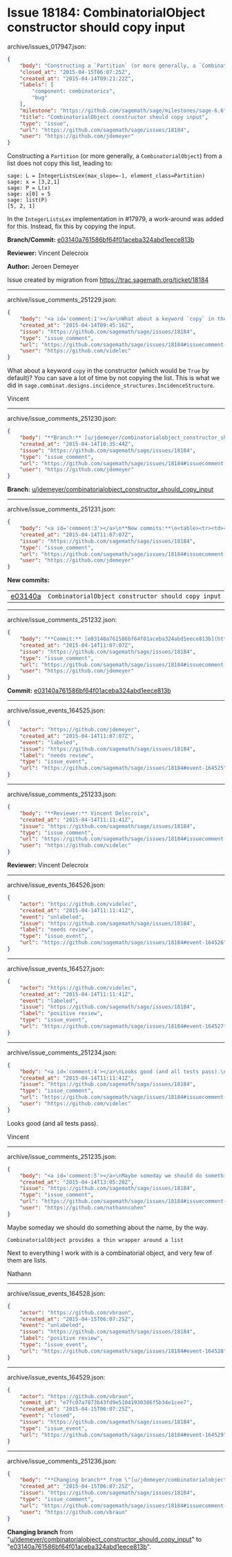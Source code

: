 # Issue 18184: CombinatorialObject constructor should copy input

archive/issues_017947.json:
```json
{
    "body": "Constructing a `Partition` (or more generally, a `CombinatorialObject`) from a list does not copy this list, leading to:\n\n```\nsage: L = IntegerListsLex(max_slope=-1, element_class=Partition)\nsage: x = [3,2,1]\nsage: P = L(x)\nsage: x[0] = 5\nsage: list(P)\n[5, 2, 1]\n```\n\nIn the `IntegerListsLex` implementation in #17979, a work-around was added for this. Instead, fix this by copying the input.\n\n**Branch/Commit:** [e03140a761586bf64f01aceba324abd1eece813b](https://github.com/sagemath/sagetrac-mirror/commit/e03140a761586bf64f01aceba324abd1eece813b)\n\n**Reviewer:** Vincent Delecroix\n\n**Author:** Jeroen Demeyer\n\nIssue created by migration from https://trac.sagemath.org/ticket/18184\n\n",
    "closed_at": "2015-04-15T06:07:25Z",
    "created_at": "2015-04-14T09:21:22Z",
    "labels": [
        "component: combinatorics",
        "bug"
    ],
    "milestone": "https://github.com/sagemath/sage/milestones/sage-6.6",
    "title": "CombinatorialObject constructor should copy input",
    "type": "issue",
    "url": "https://github.com/sagemath/sage/issues/18184",
    "user": "https://github.com/jdemeyer"
}
```
Constructing a `Partition` (or more generally, a `CombinatorialObject`) from a list does not copy this list, leading to:

```
sage: L = IntegerListsLex(max_slope=-1, element_class=Partition)
sage: x = [3,2,1]
sage: P = L(x)
sage: x[0] = 5
sage: list(P)
[5, 2, 1]
```

In the `IntegerListsLex` implementation in #17979, a work-around was added for this. Instead, fix this by copying the input.

**Branch/Commit:** [e03140a761586bf64f01aceba324abd1eece813b](https://github.com/sagemath/sagetrac-mirror/commit/e03140a761586bf64f01aceba324abd1eece813b)

**Reviewer:** Vincent Delecroix

**Author:** Jeroen Demeyer

Issue created by migration from https://trac.sagemath.org/ticket/18184





---

archive/issue_comments_251229.json:
```json
{
    "body": "<a id='comment:1'></a>\nWhat about a keyword `copy` in the constructor (which would be `True` by default)? You can save a lot of time by not copying the list. This is what we did in `sage.combinat.designs.incidence_structures.IncidenceStructure`.\n\nVincent",
    "created_at": "2015-04-14T09:45:16Z",
    "issue": "https://github.com/sagemath/sage/issues/18184",
    "type": "issue_comment",
    "url": "https://github.com/sagemath/sage/issues/18184#issuecomment-251229",
    "user": "https://github.com/videlec"
}
```

<a id='comment:1'></a>
What about a keyword `copy` in the constructor (which would be `True` by default)? You can save a lot of time by not copying the list. This is what we did in `sage.combinat.designs.incidence_structures.IncidenceStructure`.

Vincent



---

archive/issue_comments_251230.json:
```json
{
    "body": "**Branch:** [u/jdemeyer/combinatorialobject_constructor_should_copy_input](https://github.com/sagemath/sagetrac-mirror/tree/u/jdemeyer/combinatorialobject_constructor_should_copy_input)",
    "created_at": "2015-04-14T10:35:44Z",
    "issue": "https://github.com/sagemath/sage/issues/18184",
    "type": "issue_comment",
    "url": "https://github.com/sagemath/sage/issues/18184#issuecomment-251230",
    "user": "https://github.com/jdemeyer"
}
```

**Branch:** [u/jdemeyer/combinatorialobject_constructor_should_copy_input](https://github.com/sagemath/sagetrac-mirror/tree/u/jdemeyer/combinatorialobject_constructor_should_copy_input)



---

archive/issue_comments_251231.json:
```json
{
    "body": "<a id='comment:3'></a>\n**New commits:**\n<table><tr><td><a href=\"https://github.com/sagemath/sagetrac-mirror/commit/e03140a761586bf64f01aceba324abd1eece813b\">e03140a</a></td><td><code>CombinatorialObject constructor should copy input</code></td></tr></table>\n",
    "created_at": "2015-04-14T11:07:07Z",
    "issue": "https://github.com/sagemath/sage/issues/18184",
    "type": "issue_comment",
    "url": "https://github.com/sagemath/sage/issues/18184#issuecomment-251231",
    "user": "https://github.com/jdemeyer"
}
```

<a id='comment:3'></a>
**New commits:**
<table><tr><td><a href="https://github.com/sagemath/sagetrac-mirror/commit/e03140a761586bf64f01aceba324abd1eece813b">e03140a</a></td><td><code>CombinatorialObject constructor should copy input</code></td></tr></table>




---

archive/issue_comments_251232.json:
```json
{
    "body": "**Commit:** [e03140a761586bf64f01aceba324abd1eece813b](https://github.com/sagemath/sagetrac-mirror/commit/e03140a761586bf64f01aceba324abd1eece813b)",
    "created_at": "2015-04-14T11:07:07Z",
    "issue": "https://github.com/sagemath/sage/issues/18184",
    "type": "issue_comment",
    "url": "https://github.com/sagemath/sage/issues/18184#issuecomment-251232",
    "user": "https://github.com/jdemeyer"
}
```

**Commit:** [e03140a761586bf64f01aceba324abd1eece813b](https://github.com/sagemath/sagetrac-mirror/commit/e03140a761586bf64f01aceba324abd1eece813b)



---

archive/issue_events_164525.json:
```json
{
    "actor": "https://github.com/jdemeyer",
    "created_at": "2015-04-14T11:07:07Z",
    "event": "labeled",
    "issue": "https://github.com/sagemath/sage/issues/18184",
    "label": "needs review",
    "type": "issue_event",
    "url": "https://github.com/sagemath/sage/issues/18184#event-164525"
}
```



---

archive/issue_comments_251233.json:
```json
{
    "body": "**Reviewer:** Vincent Delecroix",
    "created_at": "2015-04-14T11:11:41Z",
    "issue": "https://github.com/sagemath/sage/issues/18184",
    "type": "issue_comment",
    "url": "https://github.com/sagemath/sage/issues/18184#issuecomment-251233",
    "user": "https://github.com/videlec"
}
```

**Reviewer:** Vincent Delecroix



---

archive/issue_events_164526.json:
```json
{
    "actor": "https://github.com/videlec",
    "created_at": "2015-04-14T11:11:41Z",
    "event": "unlabeled",
    "issue": "https://github.com/sagemath/sage/issues/18184",
    "label": "needs review",
    "type": "issue_event",
    "url": "https://github.com/sagemath/sage/issues/18184#event-164526"
}
```



---

archive/issue_events_164527.json:
```json
{
    "actor": "https://github.com/videlec",
    "created_at": "2015-04-14T11:11:41Z",
    "event": "labeled",
    "issue": "https://github.com/sagemath/sage/issues/18184",
    "label": "positive review",
    "type": "issue_event",
    "url": "https://github.com/sagemath/sage/issues/18184#event-164527"
}
```



---

archive/issue_comments_251234.json:
```json
{
    "body": "<a id='comment:4'></a>\nLooks good (and all tests pass).\n\nVincent",
    "created_at": "2015-04-14T11:11:41Z",
    "issue": "https://github.com/sagemath/sage/issues/18184",
    "type": "issue_comment",
    "url": "https://github.com/sagemath/sage/issues/18184#issuecomment-251234",
    "user": "https://github.com/videlec"
}
```

<a id='comment:4'></a>
Looks good (and all tests pass).

Vincent



---

archive/issue_comments_251235.json:
```json
{
    "body": "<a id='comment:5'></a>\nMaybe someday we should do something about the name, by the way. \n\n```\nCombinatorialObject provides a thin wrapper around a list\n```\n\nNext to everything I work with is a combinatorial object, and very few of them are lists.\n\nNathann",
    "created_at": "2015-04-14T13:05:20Z",
    "issue": "https://github.com/sagemath/sage/issues/18184",
    "type": "issue_comment",
    "url": "https://github.com/sagemath/sage/issues/18184#issuecomment-251235",
    "user": "https://github.com/nathanncohen"
}
```

<a id='comment:5'></a>
Maybe someday we should do something about the name, by the way. 

```
CombinatorialObject provides a thin wrapper around a list
```

Next to everything I work with is a combinatorial object, and very few of them are lists.

Nathann



---

archive/issue_events_164528.json:
```json
{
    "actor": "https://github.com/vbraun",
    "created_at": "2015-04-15T06:07:25Z",
    "event": "unlabeled",
    "issue": "https://github.com/sagemath/sage/issues/18184",
    "label": "positive review",
    "type": "issue_event",
    "url": "https://github.com/sagemath/sage/issues/18184#event-164528"
}
```



---

archive/issue_events_164529.json:
```json
{
    "actor": "https://github.com/vbraun",
    "commit_id": "e7fc07a7873b43fd9e51041930386f5b34e1cee7",
    "created_at": "2015-04-15T06:07:25Z",
    "event": "closed",
    "issue": "https://github.com/sagemath/sage/issues/18184",
    "type": "issue_event",
    "url": "https://github.com/sagemath/sage/issues/18184#event-164529"
}
```



---

archive/issue_comments_251236.json:
```json
{
    "body": "**Changing branch** from \"[u/jdemeyer/combinatorialobject_constructor_should_copy_input](https://github.com/sagemath/sagetrac-mirror/tree/u/jdemeyer/combinatorialobject_constructor_should_copy_input)\" to \"[e03140a761586bf64f01aceba324abd1eece813b](https://github.com/sagemath/sagetrac-mirror/commit/e03140a761586bf64f01aceba324abd1eece813b)\".",
    "created_at": "2015-04-15T06:07:25Z",
    "issue": "https://github.com/sagemath/sage/issues/18184",
    "type": "issue_comment",
    "url": "https://github.com/sagemath/sage/issues/18184#issuecomment-251236",
    "user": "https://github.com/vbraun"
}
```

**Changing branch** from "[u/jdemeyer/combinatorialobject_constructor_should_copy_input](https://github.com/sagemath/sagetrac-mirror/tree/u/jdemeyer/combinatorialobject_constructor_should_copy_input)" to "[e03140a761586bf64f01aceba324abd1eece813b](https://github.com/sagemath/sagetrac-mirror/commit/e03140a761586bf64f01aceba324abd1eece813b)".

